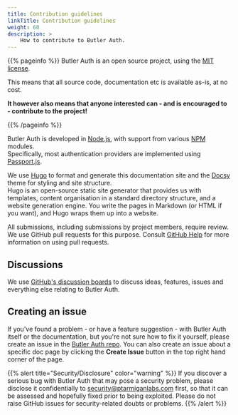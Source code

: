 ```yaml
---
title: Contribution guidelines
linkTitle: Contribution guidelines
weight: 60
description: >
    How to contribute to Butler Auth.
---
```


{{% pageinfo %}}
Butler Auth is an open source project, using the [MIT license](https://choosealicense.com/licenses/mit/).

This means that all source code, documentation etc is available as-is, at no cost.

**It however also means that anyone interested can - and is encouraged to - contribute to the project!**

{{% /pageinfo %}}

Butler Auth is developed in [Node.js](https://nodejs.org), with support from various [NPM](https://www.npmjs.com/) modules.  
Specifically, most authentication providers are implemented using [Passport.js](http://www.passportjs.org/).

We use [Hugo](https://gohugo.io/) to format and generate this documentation site and the [Docsy](https://github.com/google/docsy) theme for styling and site structure.  
Hugo is an open-source static site generator that provides us with templates, content organisation in a standard directory structure, and a website generation engine. You write the pages in Markdown (or HTML if you want), and Hugo wraps them up into a website.

All submissions, including submissions by project members, require review.  
We use GitHub pull requests for this purpose. Consult [GitHub Help](https://docs.github.com/en/free-pro-team@latest/github/collaborating-with-issues-and-pull-requests/about-pull-requests) for more information on using pull requests.

## Discussions

We use [GitHub's discussion boards](https://github.com/ptarmiganlabs/butler-auth/discussions/1) to discuss ideas, features, issues and everything else relating to Butler Auth.

## Creating an issue

If you've found a problem - or have a feature suggestion - with Butler Auth itself or the documentation, but you're not sure how to fix it yourself, please create an issue in the [Butler Auth repo](https://github.com/ptarmiganlabs/butler-auth/issues/new). You can also create an issue about a specific doc page by clicking the **Create Issue** button in the top right hand corner of the page.

{{% alert title="Security/Disclosure" color="warning" %}}
If you discover a serious bug with Butler Auth that may pose a security problem, please disclose it confidentially to security@ptarmiganlabs.com first, so that it can be assessed and hopefully fixed prior to being exploited. Please do not raise GitHub issues for security-related doubts or problems.
{{% /alert %}}
